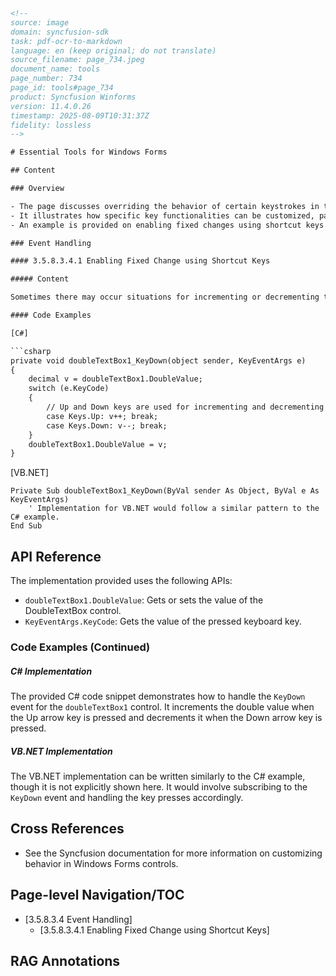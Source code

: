 ```html
<!-- 
source: image
domain: syncfusion-sdk
task: pdf-ocr-to-markdown
language: en (keep original; do not translate)
source_filename: page_734.jpeg
document_name: tools
page_number: 734
page_id: tools#page_734
product: Syncfusion Winforms
version: 11.4.0.26
timestamp: 2025-08-09T10:31:37Z
fidelity: lossless
-->

# Essential Tools for Windows Forms

## Content

### Overview

- The page discusses overriding the behavior of certain keystrokes in the DoubleTextBox control within Windows Forms.
- It illustrates how specific key functionalities can be customized, particularly focusing on handling events.
- An example is provided on enabling fixed changes using shortcut keys for incrementing and decrementing values.

### Event Handling

#### 3.5.8.3.4.1 Enabling Fixed Change using Shortcut Keys

##### Content

Sometimes there may occur situations for incrementing or decrementing the value in DoubleTextBox. In such situations, it is better to use shortcut keys. The following implementation will give you an idea on how to achieve this. Here the Up and Down keys are used for incrementing and decrementing respectively. We cannot use `'-'` because it is already reserved to enter the minus sign.

#### Code Examples

[C#]

```csharp
private void doubleTextBox1_KeyDown(object sender, KeyEventArgs e)
{
    decimal v = doubleTextBox1.DoubleValue;
    switch (e.KeyCode)
    {
        // Up and Down keys are used for incrementing and decrementing respectively.
        case Keys.Up: v++; break;
        case Keys.Down: v--; break;
    }
    doubleTextBox1.DoubleValue = v;
}
```

[VB.NET]

```vbnet
Private Sub doubleTextBox1_KeyDown(ByVal sender As Object, ByVal e As KeyEventArgs)
    ' Implementation for VB.NET would follow a similar pattern to the C# example.
End Sub
```

## API Reference

The implementation provided uses the following APIs:
- `doubleTextBox1.DoubleValue`: Gets or sets the value of the DoubleTextBox control.
- `KeyEventArgs.KeyCode`: Gets the value of the pressed keyboard key.

### Code Examples (Continued)

##### C# Implementation

The provided C# code snippet demonstrates how to handle the `KeyDown` event for the `doubleTextBox1` control. It increments the double value when the Up arrow key is pressed and decrements it when the Down arrow key is pressed.

##### VB.NET Implementation

The VB.NET implementation can be written similarly to the C# example, though it is not explicitly shown here. It would involve subscribing to the `KeyDown` event and handling the key presses accordingly.

## Cross References

- See the Syncfusion documentation for more information on customizing behavior in Windows Forms controls.

## Page-level Navigation/TOC

- [3.5.8.3.4 Event Handling]
  - [3.5.8.3.4.1 Enabling Fixed Change using Shortcut Keys]

## RAG Annotations

<!-- tags: [syncfusion, winforms, doubletextbox, event handling, shortcut keys, version: 11.4.0.26] keywords: [increment, decrement, keystroke, behavior customization, windows forms] -->
```